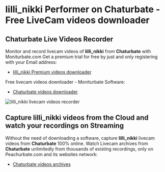 # lilli_nikki Performer on Chaturbate - Free LiveCam videos downloader

## Chaturbate Live Videos Recorder

Monitor and record livecam videos of **lilli_nikki** from **Chaturbate** with Moniturbate.com
Get a premium trial for free by just and only registering with your Email address:
* [lilli_nikki Premium videos downloader](https://moniturbate.com/request-demo-licence-key.html)

Free livecam videos downloader - Moniturbate Software:
* [Chaturbate videos downloader](https://moniturbate.com/moniturbate-download-software.html)

![lilli_nikki livecam videos recorder](https://peachurnet.com/templates/moniturbate-software.png)


## Capture lilli_nikki videos from the Cloud and watch your recordings on Streaming

Without the need of downloading a software, capture **lilli_nikki** livecam videos from **Chaturbate** 100% online.
Watch Livecam archives from **Chaturbate** unlimitedly from thousands of existing recordings, only on Peachurbate.com and its websites network:
* [Chaturbate videos archives](https://peachurnet.com/)